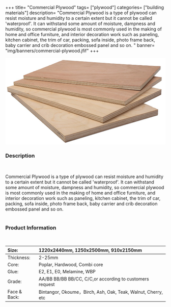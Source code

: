 +++
title= "Commercial Plywood"
tags= ["plywood"]
categories= ["building materials"]
description= "Commercial Plywood is a type of plywood can resist moisture and humidity to a certain extent but it cannot be called 'waterproof'. It can withstand some amount of moisture, dampness and humidity, so commercial plywood is most commonly used in the making of home and office furniture, and interior decoration work such as paneling, kitchen cabinet, the trim of car, packing, sofa inside, photo frame back, baby carrier and crib decoration embossed panel and so on. "
banner= "img/banners/commercial-plywood.jfif"
+++

![](/img/banners/commercial-plywood.jfif)

### Description
<br /> 

Commercial Plywood is a type of plywood can resist moisture and humidity to a certain extent but it cannot be called 'waterproof'. It can withstand some amount of moisture, dampness and humidity, so commercial plywood is most commonly used in the making of home and office furniture, and interior decoration work such as paneling, kitchen cabinet, the trim of car, packing, sofa inside, photo frame back, baby carrier and crib decoration embossed panel and so on. 
<br /> 
<br /> 

### Product Information

<br /> 

|Size:|1220x2440mm, 1250x2500mm, 910x2150mm|
|:-|:-------|
|Thickness:|2-25mm|
|Core:|Poplar, Hardwood, Combi core|
|Glue:|E2, E1, E0, Melamine, WBP|
|Grade:|AA/BB BB/BB BB/CC, C/C,or according to customers request|
|Face & Back:| Bintangor, Okoume，Birch, Ash, Oak, Teak, Walnut, Cherry, etc|